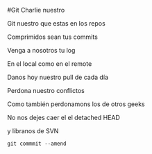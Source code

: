 #Git Charlie nuestro


Git nuestro que estas en los repos

Comprimidos sean tus commits

Venga a nosotros tu log

En el local como en el remote

Danos hoy nuestro pull de cada día

Perdona nuestro conflictos

Como también perdonamons los de otros geeks

No nos dejes caer el el detached HEAD

y libranos de SVN

`git commmit --amend`
